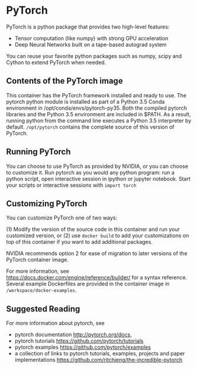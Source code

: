 PyTorch
=======

PyTorch is a python package that provides two high-level features:

* Tensor computation (like numpy) with strong GPU acceleration
* Deep Neural Networks built on a tape-based autograd system

You can reuse your favorite python packages such as numpy, scipy and Cython to
extend PyTorch when needed.

<TBD>

## Contents of the PyTorch image

This container has the PyTorch framework installed and ready to use. The
pytorch python module is installed as part of a Python 3.5 Conda environment in
/opt/conda/envs/pytorch-py35. 
Both the compiled pytorch libraries and the Python 3.5 environment are included in $PATH. As
a result, running python from the command line executes a Python 3.5
interpreter by default. 
`/opt/pytorch` contains the complete source of this version of PyTorch.

## Running PyTorch

You can choose to use PyTorch as provided by NVIDIA, or you can choose to
customize it. Run pytorch as you would any python program: run a python script,
open interactive session in ipython or jupyter notebook. Start your scripts
or interactive sessions with
```import torch```


## Customizing PyTorch

You can customize PyTorch one of two ways:

(1) Modify the version of the source code in this container and run your
customized version, or (2) use `docker build` to add your customizations on top
of this container if you want to add additional packages.

NVIDIA recommends option 2 for ease of migration to later versions of the
PyTorch container image.

For more information, see https://docs.docker.com/engine/reference/builder/ for
a syntax reference.  Several example Dockerfiles are provided in the container
image in `/workspace/docker-examples`.

## Suggested Reading

For more information about pytorch, see 
 - pytorch documentation http://pytorch.org/docs, 
 - pytorch tutorials https://github.com/pytorch/tutorials
 - pytorch examples https://github.com/pytorch/examples
 - a collection of links to pytorch tutorials, examples, projects and paper implementations https://github.com/ritchieng/the-incredible-pytorch

